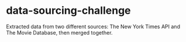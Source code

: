 # data-sourcing-challenge
Extracted data from two different sources: The New York Times API and The Movie Database, then merged together.
